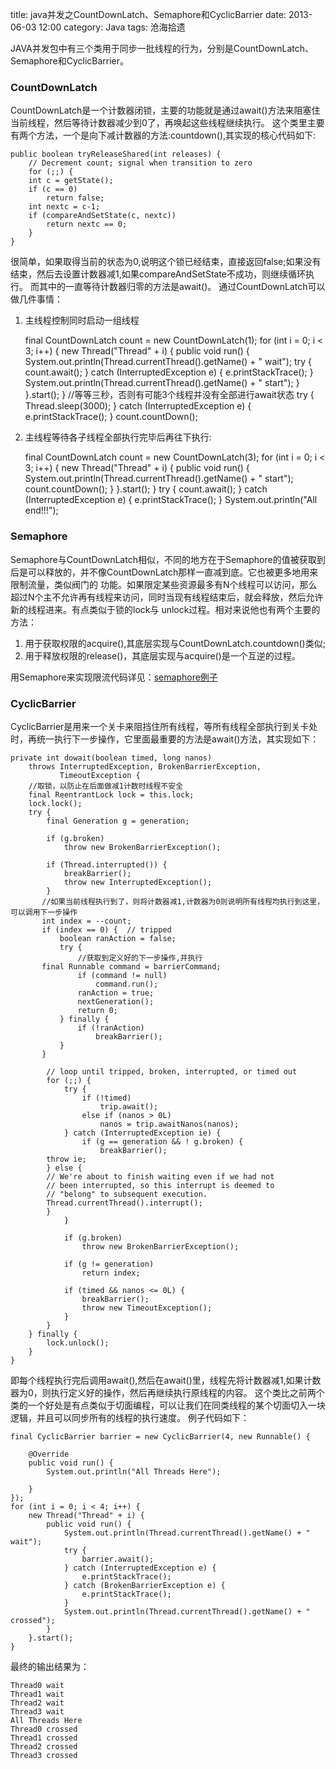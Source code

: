 title: java并发之CountDownLatch、Semaphore和CyclicBarrier
date: 2013-06-03 12:00
category: Java
tags: 沧海拾遗

JAVA并发包中有三个类用于同步一批线程的行为，分别是CountDownLatch、Semaphore和CyclicBarrier。
### CountDownLatch
CountDownLatch是一个计数器闭锁，主要的功能就是通过await()方法来阻塞住当前线程，然后等待计数器减少到0了，再唤起这些线程继续执行。
这个类里主要有两个方法，一个是向下减计数器的方法:countdown(),其实现的核心代码如下:

	public boolean tryReleaseShared(int releases) {
		// Decrement count; signal when transition to zero
		for (;;) {
		int c = getState();
		if (c == 0)
			return false;
		int nextc = c-1;
		if (compareAndSetState(c, nextc))
			return nextc == 0;
		}
	}

很简单，如果取得当前的状态为0,说明这个锁已经结束，直接返回false;如果没有结束，然后去设置计数器减1,如果compareAndSetState不成功，则继续循环执行。
而其中的一直等待计数器归零的方法是await()。
通过CountDownLatch可以做几件事情：

1.  主线程控制同时启动一组线程

    final CountDownLatch count = new CountDownLatch(1);
    for (int i = 0; i < 3; i++) {
        new Thread("Thread" + i) {
            public void run() {
                System.out.println(Thread.currentThread().getName() + " wait");
                try {
                    count.await();
                } catch (InterruptedException e) {
                    e.printStackTrace();
                }
                System.out.println(Thread.currentThread().getName() + " start");
            }
        }.start();
    }
    //等等三秒，否则有可能3个线程并没有全部进行await状态
    try {
        Thread.sleep(3000);
    } catch (InterruptedException e) {
        e.printStackTrace();
    }
    count.countDown();

2.  主线程等待各子线程全部执行完毕后再往下执行:

    final CountDownLatch count = new CountDownLatch(3);
    for (int i = 0; i < 3; i++) {
        new Thread("Thread" + i) {
            public void run() {
                System.out.println(Thread.currentThread().getName() + " start");
                count.countDown();
            }
        }.start();
    }
    try {
        count.await();
    } catch (InterruptedException e) {
        e.printStackTrace();
    }
    System.out.println("All end!!!");

### Semaphore
Semaphore与CountDownLatch相似，不同的地方在于Semaphore的值被获取到后是可以释放的，并不像CountDownLatch那样一直减到底。它也被更多地用来限制流量，类似阀门的
功能。如果限定某些资源最多有N个线程可以访问，那么超过N个主不允许再有线程来访问，同时当现有线程结束后，就会释放，然后允许新的线程进来。有点类似于锁的lock与
unlock过程。相对来说他也有两个主要的方法：
1. 用于获取权限的acquire(),其底层实现与CountDownLatch.countdown()类似;
2. 用于释放权限的release()，其底层实现与acquire()是一个互逆的过程。


用Semaphore来实现限流代码详见：[semaphore例子](https://github.com/handle/resourcelimitor/blob/master/ResourceLimitor.java   )

### CyclicBarrier
CyclicBarrier是用来一个关卡来阻挡住所有线程，等所有线程全部执行到关卡处时，再统一执行下一步操作，它里面最重要的方法是await()方法，其实现如下：

    private int dowait(boolean timed, long nanos)
        throws InterruptedException, BrokenBarrierException,
               TimeoutException {
        //取锁，以防止在后面做减1计数时线程不安全
        final ReentrantLock lock = this.lock;
        lock.lock();
        try {
            final Generation g = generation;

            if (g.broken)
                throw new BrokenBarrierException();

            if (Thread.interrupted()) {
                breakBarrier();
                throw new InterruptedException();
            }
           //如果当前线程执行到了，则将计数器减1,计数器为0则说明所有线程均执行到这里，可以调用下一步操作
           int index = --count;
           if (index == 0) {  // tripped
               boolean ranAction = false;
               try {
                   //获取到定义好的下一步操作,并执行
		   final Runnable command = barrierCommand;
                   if (command != null)
                       command.run();
                   ranAction = true;
                   nextGeneration();
                   return 0;
               } finally {
                   if (!ranAction)
                       breakBarrier();
               }
           }

            // loop until tripped, broken, interrupted, or timed out
            for (;;) {
                try {
                    if (!timed)
                        trip.await();
                    else if (nanos > 0L)
                        nanos = trip.awaitNanos(nanos);
                } catch (InterruptedException ie) {
                    if (g == generation && ! g.broken) {
                        breakBarrier();
			throw ie;
		    } else {
			// We're about to finish waiting even if we had not
			// been interrupted, so this interrupt is deemed to
			// "belong" to subsequent execution.
			Thread.currentThread().interrupt();
		    }
                }

                if (g.broken)
                    throw new BrokenBarrierException();

                if (g != generation)
                    return index;

                if (timed && nanos <= 0L) {
                    breakBarrier();
                    throw new TimeoutException();
                }
            }
        } finally {
            lock.unlock();
        }
    }

即每个线程执行完后调用await(),然后在await()里，线程先将计数器减1,如果计数器为0，则执行定义好的操作，然后再继续执行原线程的内容。
这个类比之前两个类的一个好处是有点类似于切面编程，可以让我们在同类线程的某个切面切入一块逻辑，并且可以同步所有的线程的执行速度。
例子代码如下：

    final CyclicBarrier barrier = new CyclicBarrier(4, new Runnable() {

        @Override
        public void run() {
            System.out.println("All Threads Here");

        }
    });
    for (int i = 0; i < 4; i++) {
        new Thread("Thread" + i) {
            public void run() {
                System.out.println(Thread.currentThread().getName() + " wait");
                try {
                    barrier.await();
                } catch (InterruptedException e) {
                    e.printStackTrace();
                } catch (BrokenBarrierException e) {
                    e.printStackTrace();
                }
                System.out.println(Thread.currentThread().getName() + " crossed");
            }
        }.start();
    }

最终的输出结果为：

    Thread0 wait
    Thread1 wait
    Thread2 wait
    Thread3 wait
    All Threads Here
    Thread0 crossed
    Thread1 crossed
    Thread2 crossed
    Thread3 crossed
